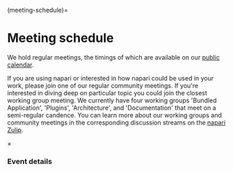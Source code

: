 (meeting-schedule)=

# Meeting schedule

We hold regular meetings, the timings of which are available on our [public calendar](https://calendar.google.com/calendar/embed?src=c_35r93ec6vtp8smhm7dv5uot0v4%40group.calendar.google.com).

If you are using napari or interested in how napari could be used in your work, please join one of our regular community meetings. If you're interested in diving deep on particular topic you could join the closest working group meeting. We currently have four working groups 'Bundled Application', 'Plugins', 'Architecture', and 'Documentation' that meet on a semi-regular candence. You can learn more about our working groups and community meetings in the corresponding discussion streams on the [napari Zulip](https://napari.zulipchat.com/login/).

<div id='community_calendar'></div>

<div id='timezone'></div>

<div id="eventDetailBackground" class="modal">
  <!-- Modal content -->
  <div class="modal-content">
    <div class="modal-header">
      <span class="close">&times;</span>
      <h3>Event details</h3>
    </div>
    <div id="details" class="modal-body">
    </div>
  </div>
</div>

<script src='https://cdn.jsdelivr.net/npm/fullcalendar@6.1.9/index.global.min.js'></script>
<script src="https://cdn.jsdelivr.net/npm/@fullcalendar/google-calendar@6.1.9/index.global.min.js"></script>
<script>
  document.getElementById('timezone').innerHTML = "All times shown in "+Intl.DateTimeFormat().resolvedOptions().timeZone+".";
  document.addEventListener('DOMContentLoaded', function () {
    var community_calendar = document.getElementById('community_calendar');
    var calendar = new FullCalendar.Calendar(community_calendar,
    {
      height: 650,
      timeZone: 'local',
      initialView: 'dayGridMonth',
      headerToolbar: {
        left: "prev,next today",
        center: "title",
        right: "dayGridMonth,listWeek",
      },
      googleCalendarApiKey: '{API_KEY}',
      events: {
          googleCalendarId: 'c_35r93ec6vtp8smhm7dv5uot0v4@group.calendar.google.com',
      },
      eventDidMount: function (info) {
        if (info.event.title.toLowerCase().includes('community') || info.event.title.toLowerCase().includes('working')) {
          info.el.style.backgroundColor = 'var(--napari-navbar)';
          info.el.style.borderColor = 'var(--napari-navbar)';
        } else {
          info.el.style.backgroundColor = 'var(--napari-calendar-light)';
          info.el.style.borderColor = 'var(--napari-calendar-light)';
        }
      },
      eventClick: function (info) {
        info.jsEvent.preventDefault();
        var eventObj = info.event;
        // Get the <span> element that closes the modal
        var span = document.getElementsByClassName("close")[0];
        // Get the modal
        var modal = document.getElementById("eventDetailBackground");
        modal.style.display = "block";
        var eventTitle = eventObj.title.charAt(0).toUpperCase() + eventObj.title.slice(1);
        var eventLocation = eventObj.extendedProps.location;
        document.getElementById("details").innerHTML = '<b>' + eventTitle + '</b>' + '<br>' + eventObj.extendedProps.description + '<br>' + '<b>Location: </b>' + '<a href='+eventLocation+'>'+eventLocation+'</a>';
        // When the user clicks on <span> (x), close the modal
        span.onclick = function() {
          modal.style.display = "none";
        }
        // When the user clicks anywhere outside of the modal, close it
        modal.onclick = function(event) {
          if (event.target.id == "eventDetailBackground") {
            modal.style.display = "none";
          }
        }
        window.addEventListener('keydown', function (event) {
          if (event.key === 'Escape') {
            modal.style.display = 'none'
          }
        })
      },
      eventDisplay: 'block',
    });
    calendar.render();
  });
</script>
